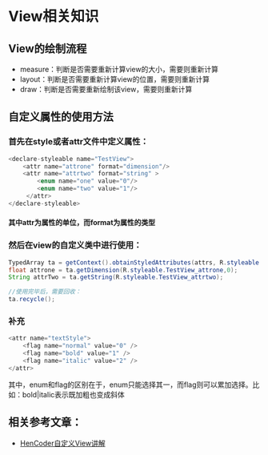 # View相关知识
## View的绘制流程
* measure：判断是否需要重新计算view的大小，需要则重新计算
* layout：判断是否需要重新计算view的位置，需要则重新计算
* draw：判断是否需要重新绘制该view，需要则重新计算
## 自定义属性的使用方法
### 首先在style或者attr文件中定义属性：
```java
<declare-styleable name="TestView"> 
    <attr name="attrone" format="dimension"/> 
    <attr name="attrtwo" format="string" > 
        <enum name="one" value="0"/> 
        <enum name="two" value="1"/>
     </attr> 
</declare-styleable>
```
#### 其中attr为属性的单位，而format为属性的类型
### 然后在view的自定义类中进行使用：
```Java
TypedArray ta = getContext().obtainStyledAttributes(attrs, R.styleable.TestView); 
float attrone = ta.getDimension(R.styleable.TestView_attrone,0); 
String attrTwo = ta.getString(R.styleable.TestView_attrtwo);

//使用完毕后，需要回收：
ta.recycle();
```
### 补充
```java
<attr name="textStyle"> 
    <flag name="normal" value="0" /> 
    <flag name="bold" value="1" /> 
    <flag name="italic" value="2" /> 
</attr>
```
其中，enum和flag的区别在于，enum只能选择其一，而flag则可以累加选择。比如：bold|italic表示既加粗也变成斜体

## 相关参考文章：
* [HenCoder自定义View讲解](https://hencoder.com/ui-1-1/)

